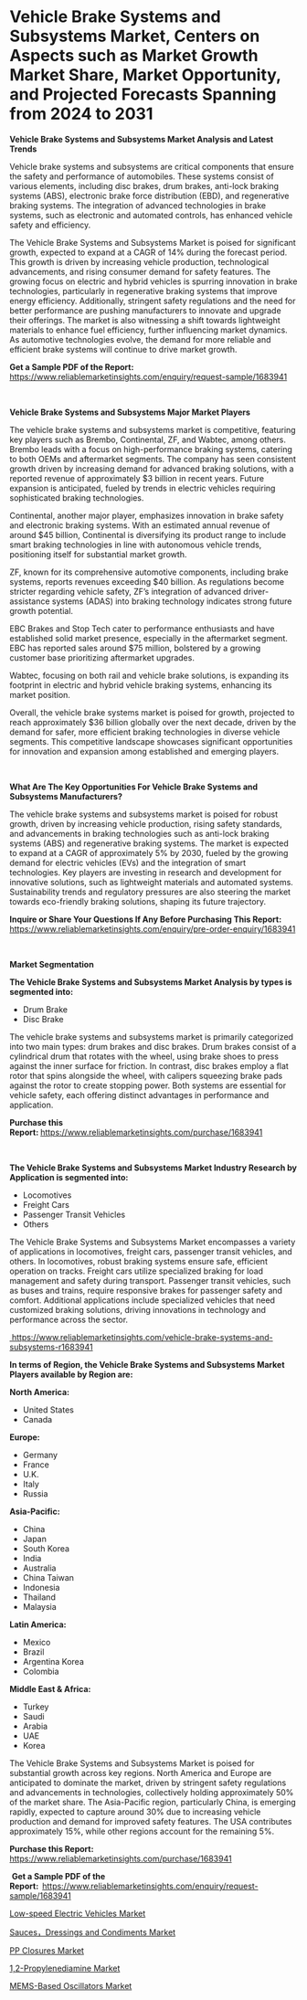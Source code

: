<p><h1>Vehicle Brake Systems and Subsystems Market, Centers on Aspects such as Market Growth Market Share, Market Opportunity, and Projected Forecasts Spanning from 2024 to 2031</h1></p><p><strong>Vehicle Brake Systems and Subsystems Market Analysis and Latest Trends</strong></p>
<p><p>Vehicle brake systems and subsystems are critical components that ensure the safety and performance of automobiles. These systems consist of various elements, including disc brakes, drum brakes, anti-lock braking systems (ABS), electronic brake force distribution (EBD), and regenerative braking systems. The integration of advanced technologies in brake systems, such as electronic and automated controls, has enhanced vehicle safety and efficiency.</p><p>The Vehicle Brake Systems and Subsystems Market is poised for significant growth, expected to expand at a CAGR of 14% during the forecast period. This growth is driven by increasing vehicle production, technological advancements, and rising consumer demand for safety features. The growing focus on electric and hybrid vehicles is spurring innovation in brake technologies, particularly in regenerative braking systems that improve energy efficiency. Additionally, stringent safety regulations and the need for better performance are pushing manufacturers to innovate and upgrade their offerings. The market is also witnessing a shift towards lightweight materials to enhance fuel efficiency, further influencing market dynamics. As automotive technologies evolve, the demand for more reliable and efficient brake systems will continue to drive market growth.</p></p>
<p><strong>Get a Sample PDF of the Report:&nbsp;</strong> <a href="https://www.reliablemarketinsights.com/enquiry/request-sample/1683941?utm_campaign=1340&utm_medium=2&utm_source=Github&utm_content=ia&utm_term=15102024&utm_id=vehicle-brake-systems-and-subsystems">https://www.reliablemarketinsights.com/enquiry/request-sample/1683941</a></p>
<p>&nbsp;</p>
<p><strong>Vehicle Brake Systems and Subsystems Major Market Players</strong></p>
<p><p>The vehicle brake systems and subsystems market is competitive, featuring key players such as Brembo, Continental, ZF, and Wabtec, among others. Brembo leads with a focus on high-performance braking systems, catering to both OEMs and aftermarket segments. The company has seen consistent growth driven by increasing demand for advanced braking solutions, with a reported revenue of approximately $3 billion in recent years. Future expansion is anticipated, fueled by trends in electric vehicles requiring sophisticated braking technologies.</p><p>Continental, another major player, emphasizes innovation in brake safety and electronic braking systems. With an estimated annual revenue of around $45 billion, Continental is diversifying its product range to include smart braking technologies in line with autonomous vehicle trends, positioning itself for substantial market growth.</p><p>ZF, known for its comprehensive automotive components, including brake systems, reports revenues exceeding $40 billion. As regulations become stricter regarding vehicle safety, ZF’s integration of advanced driver-assistance systems (ADAS) into braking technology indicates strong future growth potential.</p><p>EBC Brakes and Stop Tech cater to performance enthusiasts and have established solid market presence, especially in the aftermarket segment. EBC has reported sales around $75 million, bolstered by a growing customer base prioritizing aftermarket upgrades.</p><p>Wabtec, focusing on both rail and vehicle brake solutions, is expanding its footprint in electric and hybrid vehicle braking systems, enhancing its market position.</p><p>Overall, the vehicle brake systems market is poised for growth, projected to reach approximately $36 billion globally over the next decade, driven by the demand for safer, more efficient braking technologies in diverse vehicle segments. This competitive landscape showcases significant opportunities for innovation and expansion among established and emerging players.</p></p>
<p>&nbsp;</p>
<p><strong>What Are The Key Opportunities For Vehicle Brake Systems and Subsystems Manufacturers?</strong></p>
<p><p>The vehicle brake systems and subsystems market is poised for robust growth, driven by increasing vehicle production, rising safety standards, and advancements in braking technologies such as anti-lock braking systems (ABS) and regenerative braking systems. The market is expected to expand at a CAGR of approximately 5% by 2030, fueled by the growing demand for electric vehicles (EVs) and the integration of smart technologies. Key players are investing in research and development for innovative solutions, such as lightweight materials and automated systems. Sustainability trends and regulatory pressures are also steering the market towards eco-friendly braking solutions, shaping its future trajectory.</p></p>
<p><strong>Inquire or Share Your Questions If Any Before Purchasing This Report:</strong> <a href="https://www.reliablemarketinsights.com/enquiry/pre-order-enquiry/1683941?utm_campaign=1340&utm_medium=2&utm_source=Github&utm_content=ia&utm_term=15102024&utm_id=vehicle-brake-systems-and-subsystems">https://www.reliablemarketinsights.com/enquiry/pre-order-enquiry/1683941</a></p>
<p>&nbsp;</p>
<p><strong>Market Segmentation</strong></p>
<p><strong>The Vehicle Brake Systems and Subsystems Market Analysis by types is segmented into:</strong></p>
<p><ul><li>Drum Brake</li><li>Disc Brake</li></ul></p>
<p><p>The vehicle brake systems and subsystems market is primarily categorized into two main types: drum brakes and disc brakes. Drum brakes consist of a cylindrical drum that rotates with the wheel, using brake shoes to press against the inner surface for friction. In contrast, disc brakes employ a flat rotor that spins alongside the wheel, with calipers squeezing brake pads against the rotor to create stopping power. Both systems are essential for vehicle safety, each offering distinct advantages in performance and application.</p></p>
<p><strong>Purchase this Report:&nbsp;</strong><a href="https://www.reliablemarketinsights.com/purchase/1683941?utm_campaign=1340&utm_medium=2&utm_source=Github&utm_content=ia&utm_term=15102024&utm_id=vehicle-brake-systems-and-subsystems">https://www.reliablemarketinsights.com/purchase/1683941</a></p>
<p>&nbsp;</p>
<p><strong>The Vehicle Brake Systems and Subsystems Market Industry Research by Application is segmented into:</strong></p>
<p><ul><li>Locomotives</li><li>Freight Cars</li><li>Passenger Transit Vehicles</li><li>Others</li></ul></p>
<p><p>The Vehicle Brake Systems and Subsystems Market encompasses a variety of applications in locomotives, freight cars, passenger transit vehicles, and others. In locomotives, robust braking systems ensure safe, efficient operation on tracks. Freight cars utilize specialized braking for load management and safety during transport. Passenger transit vehicles, such as buses and trains, require responsive brakes for passenger safety and comfort. Additional applications include specialized vehicles that need customized braking solutions, driving innovations in technology and performance across the sector.</p></p>
<p><a href="https://www.reliablemarketinsights.com/vehicle-brake-systems-and-subsystems-r1683941?utm_campaign=1340&utm_medium=2&utm_source=Github&utm_content=ia&utm_term=15102024&utm_id=vehicle-brake-systems-and-subsystems">&nbsp;https://www.reliablemarketinsights.com/vehicle-brake-systems-and-subsystems-r1683941</a></p>
<p><strong>In terms of Region, the Vehicle Brake Systems and Subsystems Market Players available by Region are:</strong></p>
<p>
    <p> <strong> North America: </strong>
        <ul>
            <li>United States</li>
            <li>Canada</li>
        </ul>
        </p> 
    <p> <strong> Europe: </strong>
        <ul>
            <li>Germany</li>
            <li>France</li>
            <li>U.K.</li>
            <li>Italy</li>
            <li>Russia</li>
        </ul>
        </p> 
    <p> <strong> Asia-Pacific: </strong>
        <ul>
            <li>China</li>
            <li>Japan</li>
            <li>South Korea</li>
            <li>India</li>
            <li>Australia</li>
            <li>China Taiwan</li>
            <li>Indonesia</li>
            <li>Thailand</li>
            <li>Malaysia</li>
        </ul>
        </p> 
    <p> <strong> Latin America: </strong>
        <ul>
            <li>Mexico</li>
            <li>Brazil</li>
            <li>Argentina Korea</li>
            <li>Colombia</li>
        </ul>
        </p> 
    <p> <strong> Middle East & Africa: </strong>
        <ul>
            <li>Turkey</li>
            <li>Saudi</li>
            <li>Arabia</li>
            <li>UAE</li>
            <li>Korea</li>
        </ul>
    </p>
    </p>
<p><p>The Vehicle Brake Systems and Subsystems Market is poised for substantial growth across key regions. North America and Europe are anticipated to dominate the market, driven by stringent safety regulations and advancements in technologies, collectively holding approximately 50% of the market share. The Asia-Pacific region, particularly China, is emerging rapidly, expected to capture around 30% due to increasing vehicle production and demand for improved safety features. The USA contributes approximately 15%, while other regions account for the remaining 5%.</p></p>
<p><strong>Purchase this Report: </strong><a href="https://www.reliablemarketinsights.com/purchase/1683941?utm_campaign=1340&utm_medium=2&utm_source=Github&utm_content=ia&utm_term=15102024&utm_id=vehicle-brake-systems-and-subsystems">https://www.reliablemarketinsights.com/purchase/1683941</a></p>
<p>&nbsp;<strong>Get a Sample PDF of the Report:&nbsp;&nbsp;</strong><a href="https://www.reliablemarketinsights.com/enquiry/request-sample/1683941?utm_campaign=1340&utm_medium=2&utm_source=Github&utm_content=ia&utm_term=15102024&utm_id=vehicle-brake-systems-and-subsystems">https://www.reliablemarketinsights.com/enquiry/request-sample/1683941</a></p>
<p><strong></strong></p>
<p><p><a href="https://www.linkedin.com/pulse/low-speed-electric-vehicles-market-research-report-exploring-wumtf?trk=public_post_embed_feed-article-content&utm_campaign=1340&utm_medium=2&utm_source=Github&utm_content=ia&utm_term=15102024&utm_id=vehicle-brake-systems-and-subsystems">Low-speed Electric Vehicles Market</a></p><p><a href="https://www.linkedin.com/pulse/decoding-saucesdressings-condiments-market-signals-growth-aukue?trk=public_post_embed_feed-article-content&utm_campaign=1340&utm_medium=2&utm_source=Github&utm_content=ia&utm_term=15102024&utm_id=vehicle-brake-systems-and-subsystems">Sauces，Dressings and Condiments Market</a></p><p><a href="https://github.com/marloy8/Market-Research-Report-List-6/blob/main/pp-closures-market.md?utm_campaign=1340&utm_medium=2&utm_source=Github&utm_content=ia&utm_term=15102024&utm_id=vehicle-brake-systems-and-subsystems">PP Closures Market</a></p><p><a href="https://www.linkedin.com/pulse/key-drivers-12-propylenediamine-market-trends-future-outlook-g6oqf?trk=public_post_embed_feed-article-content&utm_campaign=1340&utm_medium=2&utm_source=Github&utm_content=ia&utm_term=15102024&utm_id=vehicle-brake-systems-and-subsystems">1,2-Propylenediamine Market</a></p><p><a href="https://www.linkedin.com/pulse/mems-based-oscillators-market-opportunities-emerging-global-rtcif?trk=public_post_embed_feed-article-content&utm_campaign=1340&utm_medium=2&utm_source=Github&utm_content=ia&utm_term=15102024&utm_id=vehicle-brake-systems-and-subsystems">MEMS-Based Oscillators Market</a></p></p>